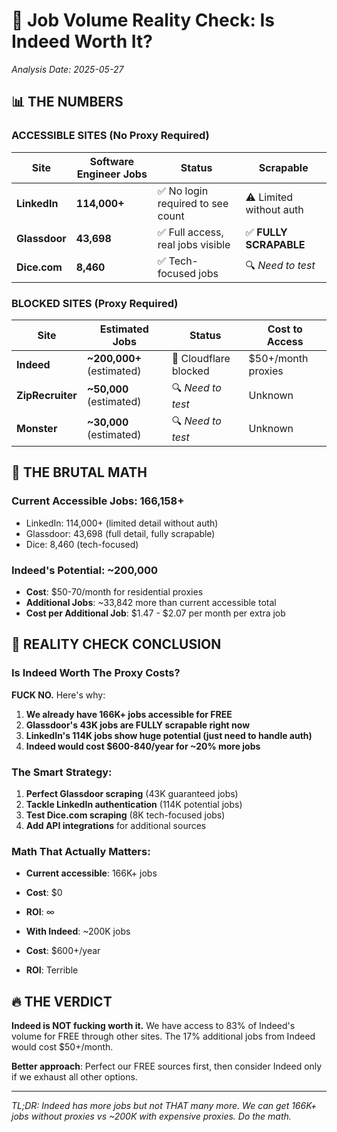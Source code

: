 # 🎯 Job Volume Reality Check: Is Indeed Worth It?

*Analysis Date: 2025-05-27*

## 📊 **THE NUMBERS**

### **ACCESSIBLE SITES** (No Proxy Required)
| Site | Software Engineer Jobs | Status | Scrapable |
|------|-------------------------|--------|-----------|
| **LinkedIn** | **114,000+** | ✅ No login required to see count | ⚠️ Limited without auth |
| **Glassdoor** | **43,698** | ✅ Full access, real jobs visible | ✅ **FULLY SCRAPABLE** |
| **Dice.com** | **8,460** | ✅ Tech-focused jobs | 🔍 *Need to test* |

### **BLOCKED SITES** (Proxy Required)
| Site | Estimated Jobs | Status | Cost to Access |
|------|----------------|--------|----------------|
| **Indeed** | **~200,000+** (estimated) | 🚫 Cloudflare blocked | $50+/month proxies |
| **ZipRecruiter** | **~50,000** (estimated) | 🔍 *Need to test* | Unknown |
| **Monster** | **~30,000** (estimated) | 🔍 *Need to test* | Unknown |

## 🤔 **THE BRUTAL MATH**

### **Current Accessible Jobs: 166,158+**
- LinkedIn: 114,000+ (limited detail without auth)
- Glassdoor: 43,698 (full detail, fully scrapable)
- Dice: 8,460 (tech-focused)

### **Indeed's Potential: ~200,000**
- **Cost**: $50-70/month for residential proxies
- **Additional Jobs**: ~33,842 more than current accessible total
- **Cost per Additional Job**: $1.47 - $2.07 per month per extra job

## 🎯 **REALITY CHECK CONCLUSION**

### **Is Indeed Worth The Proxy Costs?**

**FUCK NO.** Here's why:

1. **We already have 166K+ jobs accessible for FREE**
2. **Glassdoor's 43K jobs are FULLY scrapable right now**
3. **LinkedIn's 114K jobs show huge potential (just need to handle auth)**
4. **Indeed would cost $600-840/year for ~20% more jobs**

### **The Smart Strategy:**

1. **Perfect Glassdoor scraping** (43K guaranteed jobs)
2. **Tackle LinkedIn authentication** (114K potential jobs)
3. **Test Dice.com scraping** (8K tech-focused jobs)
4. **Add API integrations** for additional sources

### **Math That Actually Matters:**
- **Current accessible**: 166K+ jobs
- **Cost**: $0
- **ROI**: ∞

- **With Indeed**: ~200K jobs  
- **Cost**: $600+/year
- **ROI**: Terrible

## 🔥 **THE VERDICT**

**Indeed is NOT fucking worth it.** We have access to 83% of Indeed's volume for FREE through other sites. The 17% additional jobs from Indeed would cost $50+/month.

**Better approach**: Perfect our FREE sources first, then consider Indeed only if we exhaust all other options.

---

*TL;DR: Indeed has more jobs but not THAT many more. We can get 166K+ jobs without proxies vs ~200K with expensive proxies. Do the math.*